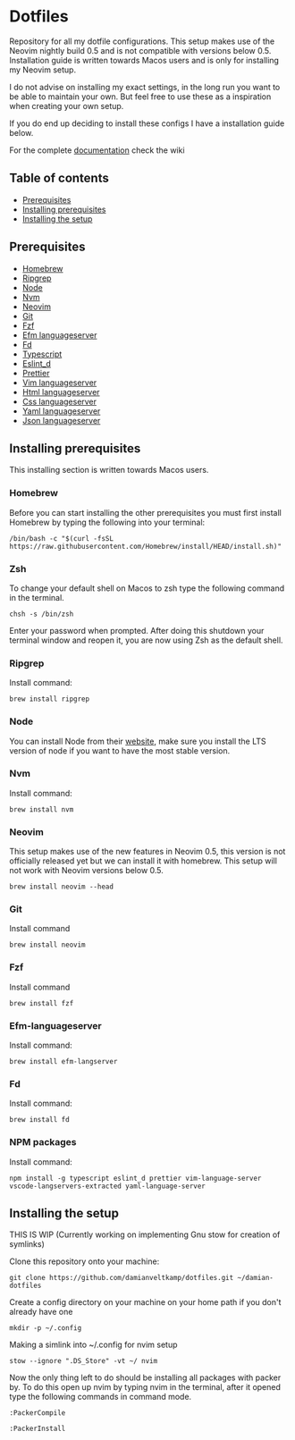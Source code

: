 # Dotfiles

Repository for all my dotfile configurations.
This setup makes use of the Neovim nightly build 0.5 and is not compatible with versions below 0.5.
Installation guide is written towards Macos users and is only for installing my Neovim setup.

I do not advise on installing my exact settings, in the long run you want to be able to maintain your own.
But feel free to use these as a inspiration when creating your own setup.

If you do end up deciding to install these configs I have a installation guide below.

For the complete [documentation](https://github.com/damianveltkamp/dotfiles/wiki) check the wiki

## Table of contents

- [Prerequisites](#prerequisites)
- [Installing prerequisites](#installing-prerequisites)
- [Installing the setup](#installing-the-setup)

## Prerequisites

- [Homebrew](https://brew.sh/)
- [Ripgrep](https://formulae.brew.sh/formula/ripgrep)
- [Node](https://nodejs.org/en/download/)
- [Nvm](https://formulae.brew.sh/formula/nvm)
- [Neovim](https://formulae.brew.sh/formula/neovim)
- [Git](https://formulae.brew.sh/formula/git)
- [Fzf](https://formulae.brew.sh/formula/fzf)
- [Efm languageserver](https://formulae.brew.sh/formula/efm-langserver)
- [Fd](https://formulae.brew.sh/formula/fd)
- [Typescript](https://www.npmjs.com/package/typescript)
- [Eslint_d](https://www.npmjs.com/package/eslint_d)
- [Prettier](https://prettier.io/docs/en/install.html)
- [Vim languageserver](https://github.com/iamcco/vim-language-server)
- [Html languageserver](https://github.com/vscode-langservers/vscode-html-languageserver-bin)
- [Css languageserver](https://github.com/vscode-langservers/vscode-css-languageserver-bin)
- [Yaml languageserver](https://github.com/redhat-developer/yaml-language-server)
- [Json languageserver](https://github.com/vscode-langservers/vscode-json-languageserver)

## Installing prerequisites

This installing section is written towards Macos users.

### Homebrew

Before you can start installing the other prerequisites you must first install Homebrew by typing the following
into your terminal:

```
/bin/bash -c "$(curl -fsSL https://raw.githubusercontent.com/Homebrew/install/HEAD/install.sh)"
```

### Zsh

To change your default shell on Macos to zsh type the following command in the terminal.

```
chsh -s /bin/zsh
```

Enter your password when prompted. After doing this shutdown your terminal window and reopen it, you are now using Zsh as the default shell.

### Ripgrep

Install command:

```
brew install ripgrep
```

### Node

You can install Node from their [website](https://nodejs.org/en/download/), make sure you install the LTS version of node
if you want to have the most stable version.

### Nvm

Install command:

```
brew install nvm
```

### Neovim

This setup makes use of the new features in Neovim 0.5, this version is not officially released yet but we can install it with homebrew.
This setup will not work with Neovim versions below 0.5.

```
brew install neovim --head
```

### Git

Install command

```
brew install neovim
```

### Fzf

Install command

```
brew install fzf
```

### Efm-languageserver

Install command:

```
brew install efm-langserver
```

### Fd

Install command:

```
brew install fd
```

### NPM packages

Install command:

```
npm install -g typescript eslint_d prettier vim-language-server vscode-langservers-extracted yaml-language-server
```

## Installing the setup

THIS IS WIP (Currently working on implementing Gnu stow for creation of symlinks)

Clone this repository onto your machine:

```
git clone https://github.com/damianveltkamp/dotfiles.git ~/damian-dotfiles
```

Create a config directory on your machine on your home path if you don't already have one

```
mkdir -p ~/.config
```

Making a simlink into ~/.config for nvim setup

```
stow --ignore ".DS_Store" -vt ~/ nvim
```

Now the only thing left to do should be installing all packages with packer by.
To do this open up nvim by typing nvim in the terminal, after it opened type the following commands
in command mode.

```
:PackerCompile
```

```
:PackerInstall
```
